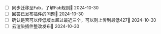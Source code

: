 - [ ] 同步迁移至Fab，了解Fab规则📅 2024-10-30 
- [ ] 回答已发布插件的问题📅 2024-10-30 
- [ ] 确认是否可以传低版本超过最近三个，可以则上传到最低427📅 2024-10-30 
- [ ] 云渲染插件整改发布📅 2024-10-30 